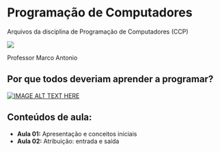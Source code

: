 # Programação de Computadores
 Arquivos da disciplina de Programação de Computadores (CCP)
 
![](http://dwebkit.esy.es/repositorio/python-logo-3.6.gif)

Professor Marco Antonio

## Por que todos deveriam aprender a programar?

[![IMAGE ALT TEXT HERE](http://dwebkit.esy.es/repositorio/porque.png)](https://www.youtube.com/embed/mHW1Hsqlp6A)

## Conteúdos de aula:
* **Aula 01:** Apresentação e conceitos iniciais
* **Aula 02:** Atribuição: entrada e saída
